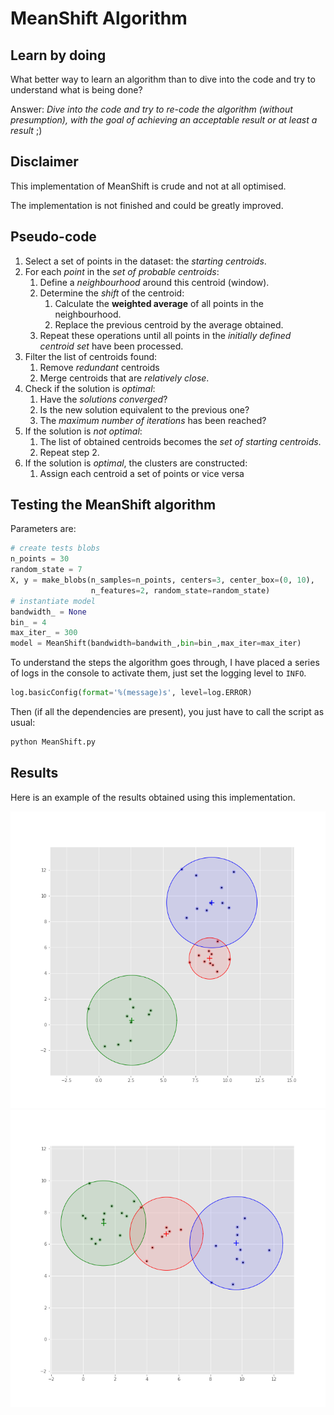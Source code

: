 # MeanShift Algorithm

## Learn by doing

What better way to learn an algorithm than to dive into the code and try to understand what is being done?

Answer: *Dive into the code and try to re-code the algorithm (without presumption), with the goal of achieving an acceptable result or at least a result* ;)

## Disclaimer

This implementation of MeanShift is crude and not at all optimised.

The implementation is not finished and could be greatly improved.

## Pseudo-code

1. Select a set of points in the dataset:
   the *starting centroids*.
2. For each *point* in the *set of probable centroids*:
   1. Define a *neighbourhood* around this centroid (window).
   2. Determine the *shift* of the centroid:
      1. Calculate the **weighted average** of all points in the neighbourhood.
      2. Replace the previous centroid by the average obtained.
   3. Repeat these operations until all points in the *initially defined centroid set* have been processed.
3. Filter the list of centroids found:
   1. Remove *redundant* centroids
   2. Merge centroids that are *relatively close*.
4. Check if the solution is *optimal*:
   1. Have the *solutions converged*?
   2. Is the new solution equivalent to the previous one?
   3. The *maximum number of iterations* has been reached?
5. If the solution is *not optimal*:
   1. The list of obtained centroids becomes the *set of starting centroids*.
   2. Repeat step 2.
6. If the solution is *optimal*, the clusters are constructed:
   1. Assign each centroid a set of points or vice versa

## Testing the MeanShift algorithm

Parameters are:

```python
# create tests blobs
n_points = 30
random_state = 7
X, y = make_blobs(n_samples=n_points, centers=3, center_box=(0, 10),
                  n_features=2, random_state=random_state)
# instantiate model
bandwidth_ = None 
bin_ = 4
max_iter_ = 300
model = MeanShift(bandwidth=bandwith_,bin=bin_,max_iter=max_iter)
```

To understand the steps the algorithm goes through, I have placed a series of logs in the console
to activate them, just set the logging level to `INFO`.

```python
log.basicConfig(format='%(message)s', level=log.ERROR)
```

Then (if all the dependencies are present), you just have to call the script as usual:

```bash
python MeanShift.py
```

## Results

Here is an example of the results obtained using this implementation.

![Output 30 points, 3 clusters, between 0 and 100](MeanShift_output_pts_30_rnd_8_bin_2.5.png)
![Output 30 points, 3 clusters, between 0 and 100](MeanShift_output_pts_30_rnd_7_bin_4.png)


